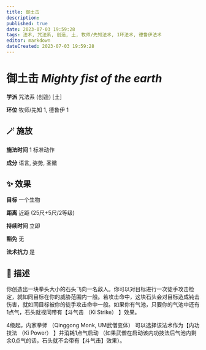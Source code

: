 ```yaml
---
title: 御土击
description: 
published: true
date: 2023-07-03 19:59:28
tags: 法术, 咒法系, 创造, 土, 牧师/先知法术, 1环法术, 德鲁伊法术
editor: markdown
dateCreated: 2023-07-03 19:59:28
---
```


# **御土击** *Mighty fist of the earth*

**学派** 咒法系 (创造) \[土\] 

**环位** 牧师/先知 1, 德鲁伊 1

## 🪄 施放

**施法时间** 1 标准动作

**成分** 语言, 姿势, 圣徽

## ✨ 效果 

**目标** 一个生物 

**距离** 近距 (25尺+5尺/2等级)  

**持续时间** 立即 

**豁免** 无

**法术抗力** 是

## 📖 描述

你创造出一块拳头大小的石头飞向一名敌人。你可以对目标进行一次徒手攻击检定，就如同目标在你的威胁范围内一般。若攻击命中，这块石头会对目标造成钝击伤害，就如同目标被你的徒手攻击命中一般。如果你有气池，只要你的气池中还有1点气，石头就视同带有【斗气击 （Ki Strike） 】效果。

4级起，内家拳师 （Qinggong Monk, UM武僧变体） 可以选择该法术作为【内功技法 （Ki Power） 】并消耗1点气启动 （如果武僧在启动该内功技法后气池内剩余0点气的话，石头就不会带有【斗气击】效果）。
    